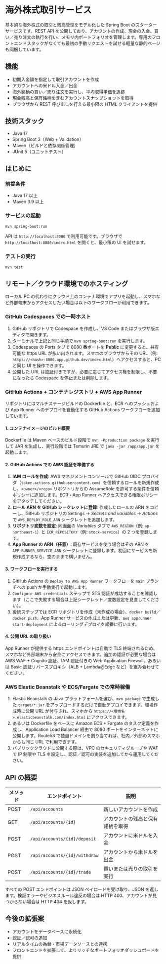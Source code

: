 # 海外株式取引サービス

基本的な海外株式の取引と残高管理をモデル化した Spring Boot のスターターサービスです。REST API を公開しており、アカウントの作成、現金の入金、買い／売り注文の執行を行い、メモリ内ポートフォリオを管理します。専用のフロントエンドスタックがなくても最初の手動リクエストを試せる軽量な静的ページも同梱しています。

## 機能
- 初期入金額を指定して取引アカウントを作成
- アカウントへの米ドル入金／出金
- 海外銘柄の買い／売り注文を実行し、平均取得単価を追跡
- 現金残高と保有銘柄を含むアカウントスナップショットを取得
- ブラウザから REST 呼び出しを行える最小限の HTML クライアントを提供

## 技術スタック
- Java 17
- Spring Boot 3（Web + Validation）
- Maven（ビルドと依存関係管理）
- JUnit 5（ユニットテスト）

## はじめに

### 前提条件
- Java 17 以上
- Maven 3.9 以上

### サービスの起動
```bash
mvn spring-boot:run
```
API は `http://localhost:8080` で利用可能です。ブラウザで `http://localhost:8080/index.html` を開くと、最小限の UI を試せます。

### テストの実行
```bash
mvn test
```

## リモート／クラウド環境でのホスティング

ローカル PC の代わりにクラウド上のコンテナ環境でアプリを起動し、スマホなど外部端末からアクセスしたい場合は以下のワークフローが利用できます。

### GitHub Codespaces での一時ホスト
1. GitHub リポジトリで Codespace を作成し、VS Code またはブラウザ版エディタで開きます。
2. ターミナルで上記と同じ手順で `mvn spring-boot:run` を実行します。
3. Codespaces の Ports タブで 8080 番ポートを **Public** に変更すると、共有可能な https URL が払い出されます。スマホのブラウザからその URL（例: `https://<hash>-8080.app.github.dev/index.html`）へアクセスすると、PC と同じ UI を操作できます。
4. 公開した URL は認証付きですが、必要に応じてアクセス権を制限し、不要になったら Codespace を停止または削除します。

### GitHub Actions + コンテナレジストリ + AWS App Runner
リポジトリにはマルチステージビルドの Dockerfile と、ECR へのプッシュおよび App Runner へのデプロイを自動化する GitHub Actions ワークフローを追加しています。

#### 1. コンテナイメージのビルド概要
Dockerfile は Maven ベースのビルド段階で `mvn -Pproduction package` を実行して JAR を生成し、実行段階では Temurin JRE で `java -jar /app/app.jar` を起動します。

#### 2. GitHub Actions での AWS 認証を準備する
1. **IAM ロールを作成**: AWS マネジメントコンソールで GitHub OIDC プロバイダ（`token.actions.githubusercontent.com`）を信頼するロールを新規作成し、`<owner>/<repo>` リポジトリからの AssumeRole を許可する条件を信頼ポリシーに追加します。ECR・App Runner へアクセスできる権限ポリシーをアタッチしてください。
2. **ロール ARN を GitHub シークレットに登録**: 作成したロールの ARN をコピーし、GitHub リポジトリの Settings → *Secrets and variables* → *Actions* で `AWS_DEPLOY_ROLE_ARN` シークレットを追加します。
3. **リポジトリ変数を設定**: 同画面の *Variables* タブで `AWS_REGION`（例: `ap-northeast-1`）と `ECR_REPOSITORY`（例: `stock-service`）の 2 つを登録します。
4. **App Runner の ARN（任意）**: 既存サービスを使う場合はその ARN を `APP_RUNNER_SERVICE_ARN` シークレットに登録します。初回にサービスを新規作成するなら、空のままで構いません。

#### 3. ワークフローを実行する
1. GitHub Actions の `Deploy to AWS App Runner` ワークフローを `main` ブランチへの push か手動実行で起動します。
2. `Configure AWS credentials` ステップで STS 認証が成功することを確認します（ここで失敗する場合は上記シークレット／変数設定を見直してください）。
3. 後続ステップでは ECR リポジトリを作成（未作成の場合）、`docker build`／`docker push`、App Runner サービスの作成または更新、`aws apprunner start-deployment` によるローリングデプロイを順番に行います。

#### 4. 公開 URL の取り扱い
App Runner が提供する https エンドポイントは自動で TLS 終端されるため、スマホなど外部端末から安全にアクセスできます。追加の認証が必要な場合は AWS WAF + Cognito 認証、IAM 認証付きの Web Application Firewall、あるいは Basic 認証リバースプロキシ（ALB + Lambda@Edge など）を組み合わせてください。

### AWS Elastic Beanstalk や ECS/Fargate での常時稼働
1. Elastic Beanstalk の Java プラットフォームを選び、`mvn package` で生成した `target/*.jar` をアップロードするだけで自動デプロイできます。環境作成時に公開 URL が付与され、スマホから `https://<環境名>.elasticbeanstalk.com/index.html` にアクセスできます。
2. あるいは Dockerfile をベースに Amazon ECS + Fargate のタスク定義を作成し、Application Load Balancer 経由で 8080 ポートをインターネットに公開します。Route53 で独自ドメインを割り当てれば、社内／外部のスマホからも同じ URL で利用できます。
3. パブリッククラウドに公開する際は、VPC のセキュリティグループや WAF で IP 制限や TLS を設定し、認証／認可の実装を追加してから運用してください。

## API の概要

| メソッド | エンドポイント | 説明 |
| --- | --- | --- |
| POST | `/api/accounts` | 新しいアカウントを作成 |
| GET | `/api/accounts/{id}` | アカウントの残高と保有銘柄を取得 |
| POST | `/api/accounts/{id}/deposit` | アカウントに米ドルを入金 |
| POST | `/api/accounts/{id}/withdraw` | アカウントから米ドルを出金 |
| POST | `/api/accounts/{id}/trade` | 買いまたは売りの取引を実行 |

すべての POST エンドポイントは JSON ペイロードを受け取り、JSON を返します。検証エラーやビジネスルール違反の場合は HTTP 400、アカウントが見つからない場合は HTTP 404 を返します。

## 今後の拡張案
- アカウントをデータベースに永続化
- 認証／認可の追加
- リアルタイムの為替・市場データソースとの連携
- フロントエンドを拡張して、よりリッチなポートフォリオダッシュボードを提供
